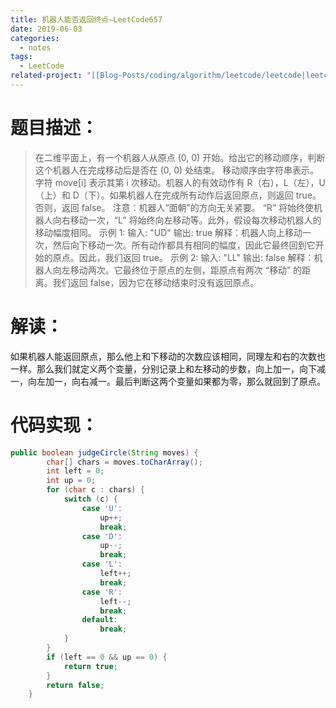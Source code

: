 ```yaml
---
title: 机器人能否返回终点—LeetCode657
date: 2019-06-03
categories:
  - notes
tags:
  - LeetCode
related-project: "[[Blog-Posts/coding/algorithm/leetcode/leetcode|leetcode]]"
---
```


# 题目描述：

> 在二维平面上，有一个机器人从原点 (0, 0) 开始。给出它的移动顺序，判断这个机器人在完成移动后是否在 (0, 0) 处结束。
> 移动顺序由字符串表示。字符 move\[i] 表示其第 i 次移动。机器人的有效动作有 R（右），L（左），U（上）和 D（下）。如果机器人在完成所有动作后返回原点，则返回 true。否则，返回 false。
> 注意：机器人“面朝”的方向无关紧要。 “R” 将始终使机器人向右移动一次，“L” 将始终向左移动等。此外，假设每次移动机器人的移动幅度相同。
> 示例 1:
> 输入: "UD"
> 输出: true
> 解释：机器人向上移动一次，然后向下移动一次。所有动作都具有相同的幅度，因此它最终回到它开始的原点。因此，我们返回 true。
> 示例 2:
> 输入: "LL"
> 输出: false
> 解释：机器人向左移动两次。它最终位于原点的左侧，距原点有两次 “移动” 的距离。我们返回 false，因为它在移动结束时没有返回原点。

<!--more-->

# 解读：

如果机器人能返回原点，那么他上和下移动的次数应该相同，同理左和右的次数也一样。那么我们就定义两个变量，分别记录上和左移动的步数，向上加一，向下减一，向左加一，向右减一。最后判断这两个变量如果都为零，那么就回到了原点。

<!--more-->

# 代码实现：

```java
public boolean judgeCircle(String moves) {
		char[] chars = moves.toCharArray();
		int left = 0;
		int up = 0;
		for (char c : chars) {
			switch (c) {
				case 'U':
					up++;
					break;
				case 'D':
					up--;
					break;
				case 'L':
					left++;
					break;
				case 'R':
					left--;
					break;
				default:
					break;
			}
		}
		if (left == 0 && up == 0) {
			return true;
		}
		return false;
	}
```

